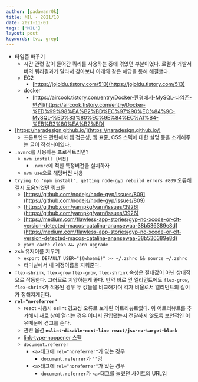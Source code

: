 ```yaml
---
author: [padawanr0k]
title: MIL - 2021/10
date: 2021-11-01
tags: ['MIL']
layout: post
keywords: [vi, grep]
---
```


- 타임존 바꾸기
  - 시간 관련 값이 들어간 쿼리를 사용하는 중에 겪었던 부분이였다. 로컬과 개발서버의 쿼리결과가 달라서 찾아보니 아래와 같은 해답을 통해 해결했다.
  - EC2
    - [https://jojoldu.tistory.com/513](https://jojoldu.tistory.com/513)
  - docker
    - [https://aircook.tistory.com/entry/Docker-환경에서-MySQL-타임존-변경](https://aircook.tistory.com/entry/Docker-%ED%99%98%EA%B2%BD%EC%97%90%EC%84%9C-MySQL-%ED%83%80%EC%9E%84%EC%A1%B4-%EB%B3%80%EA%B2%BD)
- [https://naradesign.github.io/](https://naradesign.github.io/)
  - 프론트엔드 관련해서 웹 접근성, 웹 표준, CSS 스펙에 대한 설명 등을 소개해주는 글이 작성되어있다.
- `.nvmrc`를 사용하는 프로젝트라면?
  - `nvm install {버전}`
    - `.nvmrc`에 적힌 특정버전을 설치하자
  - `nvm use`으로 해당버전 사용
- `trying to 'npm install', getting node-gyp rebuild errors #809` 오류해결시 도움되었던 링크들
  - [https://github.com/nodejs/node-gyp/issues/809](https://github.com/nodejs/node-gyp/issues/809)
  - [https://github.com/yarnpkg/yarn/issues/3926](https://github.com/yarnpkg/yarn/issues/3926)
  - [https://medium.com/flawless-app-stories/gyp-no-xcode-or-clt-version-detected-macos-catalina-anansewaa-38b536389e8d](https://medium.com/flawless-app-stories/gyp-no-xcode-or-clt-version-detected-macos-catalina-anansewaa-38b536389e8d)
  - `yarn cache clean && yarn upgrade`
- zsh 유저이름 지우기
  - `export DEFAULT_USER="$(whoami)" >> ~/.zshrc && source ~/.zshrc`
  - 터미널에서 내 계정이름을 지워준다.
- `flex-shrink`, `flex-grow`
  `flex-grow`, `flex-shrink` 속성은 절대값이 아닌 상대적으로 작동한다. 그러므로 지양하는게 좋다.
  만약 바로 옆 엘리먼트에도 `flex-grow`, `flex-shrink`가 적용된 경우 두 값들을 비교해가며 각자 비율로서 엘리먼트의 길이가 정해지게된다.
- **`rel="noreferrer"`**
  - react 사용시 eslint 경고성 오류로 보게된 어트리뷰트였다. 위 어트리뷰트를 추가해서 새로 창이 열리는 경우 어디서 진입됐는지 전달하지 않도록 보안적인 이유때문에 경고를 준다.
  - 관련 옵션 **`eslint-disable-next-line react/jsx-no-target-blank`**
  - [link-type-noopener 스펙](https://html.spec.whatwg.org/multipage/links.html#link-type-noopener)
  - `document.referrer`
    - `<a>`태그에 `rel="noreferrer"`가 있는 경우
      - `document.referrer`가 `''`임
    - `<a>`태그에 `rel="noreferrer"`가 있는 경우
      - `document.referrer`가 `<a>`태그를 눌렀던 사이트의 URL임
